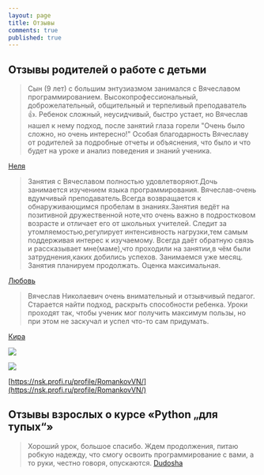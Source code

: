 ```yaml
---
layout: page
title: Отзывы
comments: true
published: true
---
```


## Отзывы родителей о работе с детьми 

> Сын (9 лет) с большим энтузиазмом занимался с Вячеславом программированием. Высокопрофессиональный, доброжелательный, общительный и терпеливый преподаватель 👍. Ребенок сложный, неусидчивый, быстро устает, но Вячеслав нашел к нему подход, после занятий глаза горели "Очень было сложно, но очень интересно!"
Особая благодарность Вячеславу от родителей за подробные отчеты и объяснения, что было и что будет на уроке и анализ поведения и знаний ученика.

[Неля](https://nsk.profi.ru/profile/RomankovVN/)

> Занятия с Вячеславом полностью удовлетворяют.Дочь занимается изучением языка программирования.
Вячеслав-очень вдумчивый преподаватель.Всегда возвращается к обнаруживающимся пробелам в знаниях.Занятия ведёт на позитивной дружественной ноте,что очень важно в подростковом возрасте и отличает его от школьных учителей.
> Следит за утомляемостью,регулирует интенсивность нагрузки,тем самым поддерживая интерес к изучаемому.
Всегда даёт обратную связь и рассказывает мне(маме),что проходили на занятии,в чём были затруднения,каких добились успехов.
> Занимаемся уже месяц.
> Занятия планируем продолжать.
> Оценка максимальная.

[Любовь](https://nsk.profi.ru/profile/RomankovVN/)

> Вячеслав Николаевич очень внимательный и отзывчивый педагог. Старается найти подход, раскрыть способности ребенка. Уроки проходят так, чтобы ученик мог получить максимум пользы, но при этом не заскучал и успел что-то сам придумать.

[Кира](https://nsk.profi.ru/profile/RomankovVN/)

![]({{site.baseurl}}/images/otztv1.png)

![]({{site.baseurl}}/images/otzyv2.png)

[https://nsk.profi.ru/profile/RomankovVN/](https://nsk.profi.ru/profile/RomankovVN/)

## Отзывы взрослых о курсе «Python „для тупых“»

> Хороший урок, большое спасибо. Ждем продолжения, питаю робкую надежду, что смогу освоить программирование с вами, а то руки, честно говоря, опускаются.
> [Dudosha](https://www.youtube.com/watch?v=rSNS9Cxf2so&lc=UgwjXNe_nVNGHU9tKmx4AaABAg)
